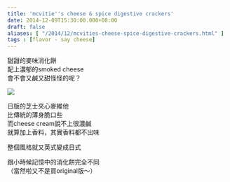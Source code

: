 ```yaml
---
title: 'mcvitie''s cheese & spice digestive crackers'
date: 2014-12-09T15:30:00.000+08:00
draft: false
aliases: [ "/2014/12/mcvities-cheese-spice-digestive-crackers.html" ]
tags : [flavor - say cheese]
---
```


甜甜的麥味消化餅  
配上濃郁的smoked cheese  
會不會又鹹又甜怪怪的呢？  

![](/images/mcvitiescheesespice.jpg)

日版的芝士夾心麥維他  
比傳統的薄身脆口些  
而cheese cream說不上很濃鹹  
就算加上香料，其實香料都不出味  
  
整個風格就又英式變成日式  
  
跟小時候記憶中的消化餅完全不同  
（當然啦又不是買original版～）
